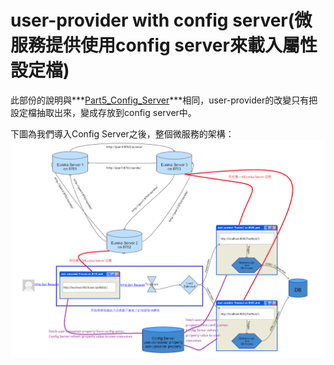 # user-provider with config server(微服務提供使用config server來載入屬性設定檔)
此部份的說明與***[Part5_Config_Server](../Part5_Config_Server/)***相同，user-provider的改變只有把設定檔抽取出來，變成存放到config server中。

下圖為我們導入Config Server之後，整個微服務的架構：
![image alt text](./md_pic/1.png)